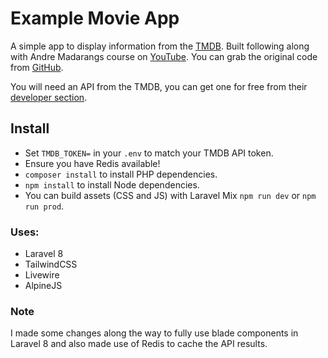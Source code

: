 # Example Movie App

A simple app to display information from the [TMDB](https://www.themoviedb.org/).
Built following along with Andre Madarangs course on [YouTube](https://www.youtube.com/watch?v=9OKbmMqsREc). You can grab the original code from [GitHub](https://github.com/drehimself/laravel-movies-example).

You will need an API from the TMDB, you can get one for free from their [developer section](https://www.themoviedb.org/settings/api).

## Install

* Set `TMDB_TOKEN=` in your `.env` to match your TMDB API token.
* Ensure you have Redis available!
* `composer install` to install PHP dependencies.
* `npm install` to install Node dependencies.
* You can build assets (CSS and JS) with Laravel Mix `npm run dev` or `npm run prod`.

### Uses:

* Laravel 8
* TailwindCSS
* Livewire
* AlpineJS

### Note
I made some changes along the way to fully use blade components in Laravel 8 and also made use of Redis to cache the API results.
